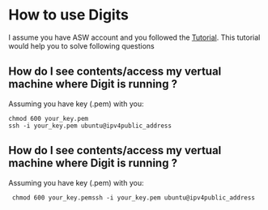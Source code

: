 # How to use Digits
I assume you have ASW account and you followed the [Tutorial](https://www.youtube.com/watch?v=QZaAcl_F9R0&list=PLAeuFh2kplHsM3azmgg0qRxgqgg__m_3_). This tutorial would help you to solve following questions
## How do I see contents/access my vertual machine where Digit is running ?
Assuming you have key (.pem) with you:
```
chmod 600 your_key.pem
ssh -i your_key.pem ubuntu@ipv4public_address

```
## How do I see contents/access my vertual machine where Digit is running ?
Assuming you have key (.pem) with you:
```
 chmod 600 your_key.pemssh -i your_key.pem ubuntu@ipv4public_address
```





